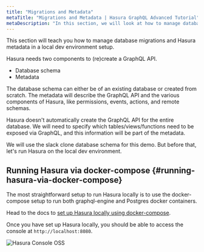 ```yaml
---
title: "Migrations and Metadata"
metaTitle: "Migrations and Metadata | Hasura GraphQL Advanced Tutorial"
metaDescription: "In this section, we will look at how to manage database migrations and Hasura metadata in a local dev environment setup and learn about database schema and metadata config"
---
```


This section will teach you how to manage database migrations and Hasura metadata in a local dev environment setup.

Hasura needs two components to (re)create a GraphQL API.

- Database schema
- Metadata

The database schema can either be of an existing database or created from scratch. The metadata will describe the GraphQL API and the various components of Hasura, like permissions, events, actions, and remote schemas.

Hasura doesn't automatically create the GraphQL API for the entire database. We will need to specify which tables/views/functions need to be exposed via GraphQL, and this information will be part of the metadata.

We will use the slack clone database schema for this demo. But before that, let's run Hasura on the local dev environment.

## Running Hasura via docker-compose {#running-hasura-via-docker-compose}

The most straightforward setup to run Hasura locally is to use the docker-compose setup to run both graphql-engine and Postgres docker containers.

Head to the docs to [set up Hasura locally using docker-compose](https://hasura.io/docs/latest/graphql/core/getting-started/docker-simple/#step-1-get-the-docker-compose-file).

Once you have set up Hasura locally, you should be able to access the console at `http://localhost:8080`.

![Hasura Console OSS](https://graphql-engine-cdn.hasura.io/learn-hasura/assets/graphql-hasura-advanced/hasura-console-oss-local.png)
